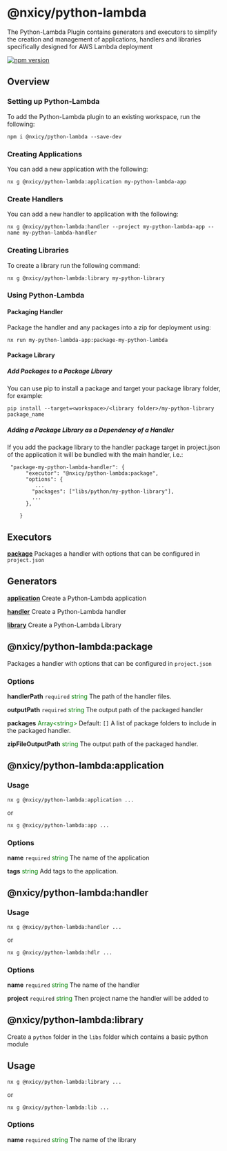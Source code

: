 # @nxicy/python-lambda
The Python-Lambda Plugin contains generators and executors to simplify the creation and management of applications, handlers and libraries specifically designed for AWS Lambda deployment

[![npm version](https://badge.fury.io/js/@nxicy%2Fpython-lambda.svg)](https://badge.fury.io/js/@nxicy%2Fpython-lambda)
## Overview 
### Setting up Python-Lambda
To add the Python-Lambda plugin to an existing workspace, run the following:
```
npm i @nxicy/python-lambda --save-dev
```
### Creating Applications
You can add a new application with the following: 
```
nx g @nxicy/python-lambda:application my-python-lambda-app
```
### Create Handlers
You can add a new handler to application with the following:
```
nx g @nxicy/python-lambda:handler --project my-python-lambda-app --name my-python-lambda-handler
```

### Creating Libraries
To create a library run the following command:
```
nx g @nxicy/python-lambda:library my-python-library
```

### Using Python-Lambda

#### Packaging Handler
Package the handler and any packages into a zip for deployment using:
```
nx run my-python-lambda-app:package-my-python-lambda
```


#### Package Library

##### Add Packages to a Package Library 
You can use pip to install a package and target your package library folder, for example:
```
pip install --target=<workspace>/<library folder>/my-python-library  package_name
```

##### Adding a Package Library as a Dependency of a Handler
If you add the package library to the handler package target in project.json of the application it will be bundled with the main handler, i.e.:
```
 "package-my-python-lambda-handler": {
      "executor": "@nxicy/python-lambda:package",
      "options": {
         ...
        "packages": ["libs/python/my-python-library"],
        ...
      },
      
    }
```

## Executors

[**package**](#@nxicy/python-lambda:package)
Packages a handler with options that can be configured in `project.json`

## Generators

[**application**](#@nxicy/python-lambda:application)
Create a Python-Lambda application

[**handler**](#@nxicy/python-lambda:handler)
Create a Python-Lambda handler

[**library**](#@nxicy/python-lambda:library)
Create a Python-Lambda Library


## @nxicy/python-lambda:package
Packages a handler with options that can be configured in `project.json` 
### Options
**handlerPath** `required`
<span style="color:green">string</span>
The path of the handler files.

**outputPath** `required`
<span style="color:green">string</span>
The output path of the packaged handler

**packages** 
<span style="color:green">Array\<string\></span>
Default: `[]`
A list of package folders to include in the packaged handler.

**zipFileOutputPath** 
<span style="color:green">string</span>
The output path of the packaged handler.

## @nxicy/python-lambda:application

### Usage
```
nx g @nxicy/python-lambda:application ...
```
or
```
nx g @nxicy/python-lambda:app ...
```
### Options
**name** `required`
<span style="color:green">string</span>
The name of the application

**tags**
<span style="color:green">string</span>
Add tags to the application.

## @nxicy/python-lambda:handler

### Usage
```
nx g @nxicy/python-lambda:handler ...
```
or
```
nx g @nxicy/python-lambda:hdlr ...
```

### Options
**name** `required`
<span style="color:green">string</span>
The name of the handler

**project** `required`
<span style="color:green">string</span>
Then project name the handler will be added to 


## @nxicy/python-lambda:library
Create a `python` folder in the `libs` folder which contains a basic python module
## Usage
```
nx g @nxicy/python-lambda:library ...
```
or
```
nx g @nxicy/python-lambda:lib ...
```
### Options
**name** `required`
<span style="color:green">string</span>
The name of the library